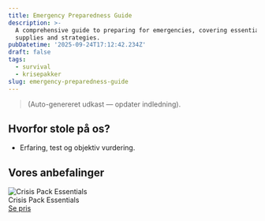 ```yaml
---
title: Emergency Preparedness Guide
description: >-
  A comprehensive guide to preparing for emergencies, covering essential
  supplies and strategies.
pubDatetime: '2025-09-24T17:12:42.234Z'
draft: false
tags:
  - survival
  - krisepakker
slug: emergency-preparedness-guide
---
```

> (Auto-genereret udkast — opdater indledning).

## Hvorfor stole på os?
- Erfaring, test og objektiv vurdering.

## Vores anbefalinger


<!-- Auto: Affiliate-kort fra Products/SKUs -->

<div class="aff-card"><img src="abstract_15.png (https://v5.airtableusercontent.com/v3/u/45/45/1758744000000/0Ko_sg-3ZOc5D7XGV_UYgw/rvsTXNhL7P5OBVVOmOoGMnNLqmJe5VCI-6ptGR2HUizxTknAKVZd6DYnjx_A7ctuUm8vcaWrD1NdhiPpX-rYr1s2BrGVkimKVMA3iWoSftHIZsxgacBlbeQ0WxFB_fODMv9qG1nyOYuc7wfBYY7Ctt_DAMYAENL1ocJJm3n19fk/aIRtY1D46JN_UPvqqLYDEMuvyrqwsA-4ISMPMpEjt1o)" alt="Crisis Pack Essentials" class="aff-card__img" /><div class="aff-card__meta"><div class="aff-card__title">Crisis Pack Essentials</div><a class="aff-btn" href="https://affiliate.homeessentialsee62.com/deal789?utm_source=klartilalt&utm_medium=affiliate&subid=emergency-preparedness-guide-2025-09-24" rel="sponsored nofollow noopener" target="_blank">Se pris</a></div></div>

